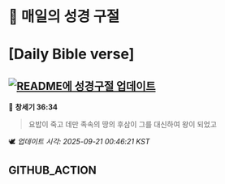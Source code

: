 # 🙏 매일의 성경 구절
# [Daily Bible verse]
## [![README에 성경구절 업데이트](https://github.com/DONGSUKA/first_test/actions/workflows/update-readme-bible.yml/badge.svg)](https://github.com/DONGSUKA/first_test/actions/workflows/update-readme-bible.yml)
<!-- START_BIBLE_VERSE -->
📖 **창세기 36:34**
> 요밥이 죽고 데만 족속의 땅의 후삼이 그를 대신하여 왕이 되었고

🕊️ _업데이트 시각: 2025-09-21 00:46:21 KST_
  <!-- END_BIBLE_VERSE -->
## GITHUB_ACTION
